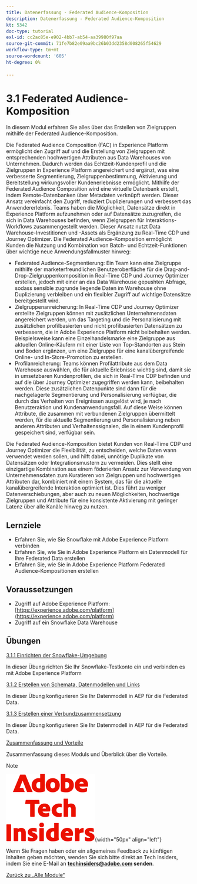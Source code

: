 ```yaml
---
title: Datenerfassung - Federated Audience-Komposition
description: Datenerfassung - Federated Audience-Komposition
kt: 5342
doc-type: tutorial
exl-id: cc2ac85e-e902-4bb7-ab54-aa39980f97aa
source-git-commit: 71fe7b82e09aa9bc26b03dd2358d008265f54629
workflow-type: tm+mt
source-wordcount: '605'
ht-degree: 0%

---
```


# 3.1 Federated Audience-Komposition

In diesem Modul erfahren Sie alles über das Erstellen von Zielgruppen mithilfe der Federated Audience-Komposition.

Die Federated Audience Composition (FAC) in Experience Platform ermöglicht den Zugriff auf und die Erstellung von Zielgruppen mit entsprechenden hochwertigen Attributen aus Data Warehouses von Unternehmen. Dadurch werden das Echtzeit-Kundenprofil und die Zielgruppen in Experience Platform angereichert und ergänzt, was eine verbesserte Segmentierung, Zielgruppenbestimmung, Aktivierung und Bereitstellung wirkungsvoller Kundenerlebnisse ermöglicht. Mithilfe der Federated Audience Composition wird eine virtuelle Datenbank erstellt, indem Remote-Datenbanken über Metadaten verknüpft werden. Dieser Ansatz vereinfacht den Zugriff, reduziert Duplizierungen und verbessert das Anwendererlebnis. Teams haben die Möglichkeit, Datensätze direkt in Experience Platform aufzunehmen oder auf Datensätze zuzugreifen, die sich in Data Warehouses befinden, wenn Zielgruppen für Interaktions-Workflows zusammengestellt werden. Dieser Ansatz nutzt Data Warehouse-Investitionen und -Assets als Ergänzung zu Real-Time CDP und Journey Optimizer. Die Federated Audience-Komposition ermöglicht Kunden die Nutzung und Kombination von Batch- und Echtzeit-Funktionen über wichtige neue Anwendungsfallmuster hinweg:

- Federated Audience-Segmentierung: Ein Team kann eine Zielgruppe mithilfe der marketerfreundlichen Benutzeroberfläche für die Drag-and-Drop-Zielgruppenkomposition in Real-Time CDP und Journey Optimizer erstellen, jedoch mit einer an das Data Warehouse gepushten Abfrage, sodass sensible zugrunde liegende Daten im Warehouse ohne Duplizierung verbleiben und ein flexibler Zugriff auf wichtige Datensätze bereitgestellt wird.
- Zielgruppenanreicherung: In Real-Time CDP und Journey Optimizer erstellte Zielgruppen können mit zusätzlichen Unternehmensdaten angereichert werden, um das Targeting und die Personalisierung mit zusätzlichen profilbasierten und nicht profilbasierten Datensätzen zu verbessern, die in Adobe Experience Platform nicht beibehalten werden. Beispielsweise kann eine Einzelhandelsmarke eine Zielgruppe aus aktuellen Online-Käufern mit einer Liste von Top-Standorten aus Stein und Boden ergänzen, um eine Zielgruppe für eine kanalübergreifende Online- und In-Store-Promotion zu erstellen.
- Profilanreicherung: Teams können Profilattribute aus dem Data Warehouse auswählen, die für aktuelle Erlebnisse wichtig sind, damit sie in umsetzbaren Kundenprofilen, die sich in Real-Time CDP befinden und auf die über Journey Optimizer zugegriffen werden kann, beibehalten werden. Diese zusätzlichen Datenpunkte sind dann für die nachgelagerte Segmentierung und Personalisierung verfügbar, die durch das Verhalten von Ereignissen ausgelöst wird, je nach Benutzeraktion und Kundenanwendungsfall. Auf diese Weise können Attribute, die zusammen mit verbundenen Zielgruppen übermittelt werden, für die aktuelle Segmentierung und Personalisierung neben anderen Attributen und Verhaltenssignalen, die in einem Kundenprofil gespeichert sind, verfügbar sein.

Die Federated Audience-Komposition bietet Kunden von Real-Time CDP und Journey Optimizer die Flexibilität, zu entscheiden, welche Daten wann verwendet werden sollen, und hilft dabei, unnötige Duplikate von Datensätzen oder Integrationsmustern zu vermeiden. Dies stellt eine einzigartige Kombination aus einem föderierten Ansatz zur Verwendung von Unternehmensdaten zum Kuratieren von Zielgruppen und hochwertigen Attributen dar, kombiniert mit einem System, das für die aktuelle kanalübergreifende Interaktion optimiert ist. Dies führt zu weniger Datenverschiebungen, aber auch zu neuen Möglichkeiten, hochwertige Zielgruppen und Attribute für eine konsistente Aktivierung mit geringer Latenz über alle Kanäle hinweg zu nutzen.

## Lernziele

- Erfahren Sie, wie Sie Snowflake mit Adobe Experience Platform verbinden
- Erfahren Sie, wie Sie in Adobe Experience Platform ein Datenmodell für Ihre Federated Data erstellen
- Erfahren Sie, wie Sie in Adobe Experience Platform Federated Audience-Kompositionen erstellen

## Voraussetzungen

- Zugriff auf Adobe Experience Platform: [https://experience.adobe.com/platform](https://experience.adobe.com/platform)
- Zugriff auf ein Snowflake Data Warehouse

## Übungen

[3.1.1 Einrichten der Snowflake-Umgebung](./ex1.md)

In dieser Übung richten Sie Ihr Snowflake-Testkonto ein und verbinden es mit Adobe Experience Platform

[3.1.2 Erstellen von Schemata, Datenmodellen und Links](./ex2.md)

In dieser Übung konfigurieren Sie Ihr Datenmodell in AEP für die Federated Data.

[3.1.3 Erstellen einer Verbundzusammensetzung](./ex3.md)

In dieser Übung konfigurieren Sie Ihr Datenmodell in AEP für die Federated Data.

[Zusammenfassung und Vorteile](./summary.md)

Zusammenfassung dieses Moduls und Überblick über die Vorteile.

>[!NOTE]
>
>![Tech Insiders](./../../../assets/images/techinsiders.png){width="50px" align="left"}
>
>Wenn Sie Fragen haben oder ein allgemeines Feedback zu künftigen Inhalten geben möchten, wenden Sie sich bitte direkt an Tech Insiders, indem Sie eine E-Mail an **techinsiders@adobe.com senden**.

[Zurück zu „Alle Module“](../../../overview.md)
